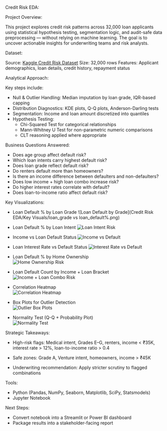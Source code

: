 Credit Risk EDA:

Project Overview:

This project explores credit risk patterns across 32,000 loan applicants using statistical hypothesis testing, segmentation logic, and audit-safe data preprocessing — without relying on machine learning. The goal is to uncover actionable insights for underwriting teams and risk analysts.


Dataset:

Source: [Kaggle Credit Risk Dataset](https://www.kaggle.com/datasets/laotse/credit-risk-dataset)
Size: 32,000 rows
Features: Applicant demographics, loan details, credit history, repayment status


Analytical Approach:

Key steps include:

- Null & Outlier Handling: Median imputation by loan grade, IQR-based capping
- Distribution Diagnostics: KDE plots, Q-Q plots, Anderson-Darling tests
- Segmentation: Income and loan amount discretized into quantiles
- Hypothesis Testing:
  - Chi-Squared Test for categorical relationships
  - Mann-Whitney U Test for non-parametric numeric comparisons
  - CLT reasoning applied where appropriate


Business Questions Answered:

- Does age group affect default risk?
- Which loan intents carry highest default risk?
- Does loan grade reflect default risk?
- Do renters default more than homeowners?
- Is there an income difference between defaulters and non-defaulters?
- Does low income + high loan combo increase risk?
- Do higher interest rates correlate with default?
- Does loan-to-income ratio affect default risk?


Key Visualizations:

- Loan Default % by Loan Grade
![Loan Default by Grade](Credit Risk EDA/Key Visuals/loan_grade vs loan_default%.png)

- Loan Default % by Loan Intent
![Loan Intent Risk](sample_visuals/loan_intent_stacked_bar.png)

- Income vs Loan Default Status
![Income vs Default](sample_visuals/income_vs_default_violin.png)

- Loan Interest Rate vs Default Status
![Interest Rate vs Default](sample_visuals/interest_rate_violin.png)

- Loan Default % by Home Ownership  
![Home Ownership Risk](sample_visuals/home_ownership_stacked_bar.png)

- Loan Default Count by Income + Loan Bracket  
![Income + Loan Combo Risk](sample_visuals/income_loan_combo_countplot.png)

- Correlation Heatmap  
![Correlation Heatmap](sample_visuals/correlation_heatmap.png)

- Box Plots for Outlier Detection  
![Outlier Box Plots](sample_visuals/outlier_boxplots.png)

- Normality Test (Q-Q + Probability Plot)  
![Normality Test](sample_visuals/normality_test_income.png)




Strategic Takeaways:

- High-risk flags: Medical intent, Grades E–G, renters, income < ₹35K, interest rate > 12%, loan-to-income ratio > 0.4

- Safe zones: Grade A, Venture intent, homeowners, income > ₹45K

- Underwriting recommendation: Apply stricter scrutiny to flagged combinations



Tools:

- Python (Pandas, NumPy, Seaborn, Matplotlib, SciPy, Statsmodels)
- Jupyter Notebook



Next Steps:

- Convert notebook into a Streamlit or Power BI dashboard
- Package results into a stakeholder-facing report